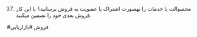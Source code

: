 37. محصوالت یا خدمات را بهصورت اشتراک یا عضویت به فروش برسانید؟ با این کار فروش بعدی خود را تضمین میکنید.

#فروش 
#بازاریابی 

